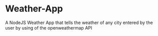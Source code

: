 # Weather-App
<p>A NodeJS Weather App that tells the weather of any city entered by the user by using of the openweathermap API</p> 
